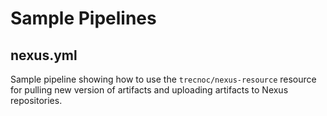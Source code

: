 # Sample Pipelines

## nexus.yml

Sample pipeline showing how to use the `trecnoc/nexus-resource` resource for pulling new version of artifacts and uploading artifacts to Nexus repositories.
